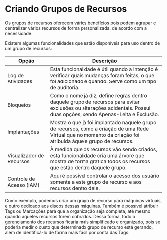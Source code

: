 # Criando Grupos de Recursos

Os grupos de recursos oferecem vários benefícios pois podem agrupar e centralizar vários recursos de forma personalizada, de acordo com a necessidade.

Existem algumas funcionalidades que estão disponíveis para uso dentro de um grupo de recursos:

| Opção | Descrição |
| ------- | --------- |
| Log de Atividades | Esta funcionalidade é útil quando a intenção é verificar quais mudanças foram feitas, o que foi adicionado e quando. Serve como um tipo de auditoria. |
| Bloqueios | Como o nome já diz, define regras dentro daquele grupo de recursos para evitar exclusões ou alterações acidentais. Possui duas opções, sendo Apenas-Leita e Exclusão. |
| Implantações | Mostra o que já foi implantado naquele grupo de recursos, como a criação de uma Rede Virtual que no momento da criação foi atribuída àquele grupo de recursos. |
| Visualizador de Recursos | À medida que os recursos vão sendo criados, esta funcionalidade cria uma árvore que mostra de forma gráfica todos os recursos que estão dentro daquele grupo. |
| Controle de Acesso (IAM) | Aqui é possível controlar o acesso dos usuário somente a este grupo de recurso e aos recursos dentro dele.

Como exemplo, podemos criar um grupo de recurso para máquinas virtuais, e outro dedicado aos discos dessas máquinas. Também é possível atribuir Tags ou Marcações para que a organização seja completa, até mesmo quando aqueles recursos forem cobrados. Dessa forma, todo o gerenciamento dos recursos ficaria mais simplificado e organizado, pois se poderia medir o custo que determinado grupo de recurso está gerando, além de identificá-lo de forma mais fácil por conta das Tags.